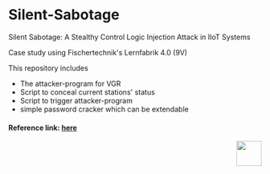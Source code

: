 # Silent-Sabotage
Silent Sabotage: A Stealthy Control Logic Injection Attack in IIoT Systems

Case study using Fischertechnik's Lernfabrik 4.0 (9V)

This repository includes 
- The attacker-program for VGR
- Script to conceal current stations' status
- Script to trigger attacker-program
- simple password cracker which can be extendable


#### Reference link: [here](https://github.com/emqx/MQTT-Client-Examples/blob/master/mqtt-client-Python3/sub_tcp.py)

<img src="https://github.com/rnrn0909/silent-sabotage/assets/57967202/74f6db25-91f4-4db5-9035-cf2c92c5170e" align="right" width="50" height="50">
